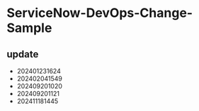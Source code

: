 # ServiceNow-DevOps-Change-Sample

## update
- 202401231624
- 202402041549
- 202409201020
- 202409201121
- 202411181445
